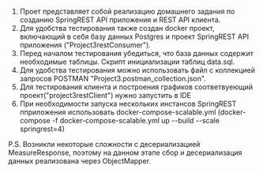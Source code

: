 1. Проет представляет собой реализацию домашнего задания по созданию SpringREST API приложения и REST API клиента.
2. Для удобства тестирования также создан docker проект, включающий в себя базу данных Postgres и проект SpringREST API приложения ("Project3restConsumer").
3. Перед началом тестирования убедиться, что база данных содержит необходимые таблицы. Скрипт инициализации таблиц data.sql.
4. Для удобства тестирования можно использовать файл с коллекцией запросов POSTMAN "Project3.postman_collection.json".
5. Для тестирования клиента и построения графиков соответвуеющий проект("project3restClient") нужно запустить в IDE 
6. При необходимости запуска нескольких инстансов SpringREST пприложения использовать docker-compose-scalable.yml (docker-compose -f docker-compose-scalable.yml up --build --scale springrest=4)

P.S. Возникли некоторые сложности с десериализацией MeasureResponse, поэтому на данном этапе сбор и десериализация данных реализована через ObjectMapper.
